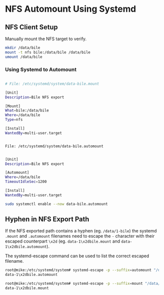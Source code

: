 # NFS Automount Using Systemd

## NFS Client Setup

 Manually mount the NFS target to verify.
```sh
mkdir /data/bile
mount -t nfs bile:/data/bile /data/bile
umount /data/bile
```

### Using Systemd to Automount
```bash

# File: /etc/systemd/system/data-bile.mount

[Unit]
Description=Bile NFS export

[Mount]
What=bile:/data/bile
Where=/data/bile
Type=nfs

[Install]
WantedBy=multi-user.target


File: /etc/systemd/system/data-bile.automount


[Unit]
Description=Bile NFS export

[Automount]
Where=/data/bile
TimeoutIdleSec=1200

[Install]
WantedBy=multi-user.target
```
```sh
sudo systemctl enable --now data-bile.automount
```

## Hyphen in NFS Export Path

If the NFS exported path contains a hyphen (eg. `/data/1-bile`) the systemd `.mount` and `.automount` filenames need to escape the `-` character with their escaped counterpart `\x2d` (eg. `data-1\x2dbile.mount` and `data-1\x2dbile.automount`).

The systemd-escape command can be used to list the correct escaped filename.
```bash
root@mike:/etc/systemd/system# systemd-escape -p --suffix=automount "/data/1-bile"
data-1\x2dbile.automount

root@mike:/etc/systemd/system# systemd-escape -p --suffix=mount "/data/1-bile"
data-1\x2dbile.mount
```
